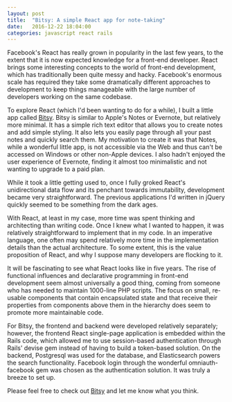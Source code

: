 ```yaml
---
layout: post
title:  "Bitsy: A simple React app for note-taking"
date:   2016-12-22 18:04:00
categories: javascript react rails
---
```


Facebook's React has really grown in popularity in the last few years, to the
extent that it is now expected knowledge for a front-end developer. React brings
some interesting concepts to the world of front-end development, which has
traditionally been quite messy and hacky. Facebook's enormous scale has
required they take some dramatically different approaches to development to
keep things manageable with the large number of developers working on the
same codebase.

To explore React (which I'd been wanting to do for a while), I built a little
app called [Bitsy](https://bitsy.pro). Bitsy is similar to Apple's Notes or
Evernote, but relatively more minimal. It has a simple rich text editor that
allows you to create notes and add simple styling. It also lets you easily page
through all your past notes and quickly search them. My motivation to create it
was that Notes, while a wonderful little app, is not accessible via the Web
and thus can't be accessed on Windows or other non-Apple devices. I also hadn't
enjoyed the user experience of Evernote, finding it almost too minimalistic and
not wanting to upgrade to a paid plan.

While it took a little getting used to, once I fully groked React's
unidirectional data flow and its penchant towards immutability, development
became very straightforward. The previous applications I'd written in jQuery
quickly seemed to be something from the dark ages.

With React, at least in my case, more time was spent thinking and architecting
than writing code. Once I knew what I wanted to happen, it was relatively
straightforward to implement that in my code. In an imperative language, one
often may spend relatively more time in the implementation details than the
actual architecture. To some extent, this is the value proposition of React,
and why I suppose many developers are flocking to it.

It will be fascinating to see what React looks like in five years. The rise of
functional influences and declarative programming in front-end development
seem almost universally a good thing, coming from someone who has needed
to maintain 1000-line PHP scripts. The focus on small, re-usable components
that contain encapsulated state and that receive their properties from
components above them in the hierarchy does seem to promote more maintainable
code.

For Bitsy, the frontend and backend were developed relatively separately;
however, the frontend React single-page application is embedded within the
Rails code, which allowed me to use session-based authentication through
Rails' devise gem instead of having to build a token-based solution.
On the backend, Postgresql was used for the database, and Elasticsearch powers
the search functionality. Facebook login through the wonderful
omniauth-facebook gem was chosen as the authentication solution. It was truly
a breeze to set up.

Please feel free to check out [Bitsy](https://bitsy.pro) and let me know what
you think.